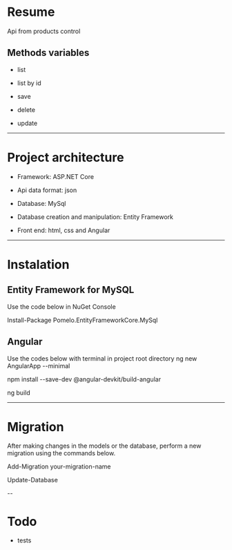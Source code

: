 # Resume
Api from products control

## Methods variables
* list

* list by id

* save

* delete 

* update

---

# Project architecture

* Framework: ASP.NET Core

* Api data format: json

* Database: MySql

* Database creation and manipulation: Entity Framework

* Front end: html, css and Angular

---

# Instalation
## Entity Framework for MySQL
Use the code below in NuGet Console

Install-Package Pomelo.EntityFrameworkCore.MySql

## Angular
Use the codes below with terminal in project root directory
ng new AngularApp --minimal

npm install --save-dev @angular-devkit/build-angular

ng build


---

# Migration
After making changes in the models or the database, perform a new migration using the commands below.

Add-Migration your-migration-name

Update-Database

-- 

# Todo
* tests


